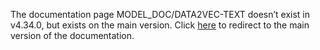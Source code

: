 The documentation page MODEL\_DOC/DATA2VEC-TEXT doesn’t exist in v4.34.0, but exists on the main version. Click [here](/docs/transformers/main/en/model_doc/data2vec-text) to redirect to the main version of the documentation.
